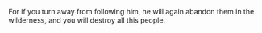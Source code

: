 For if you turn away from following him, he will again abandon them in the wilderness, and you will destroy all this people.
